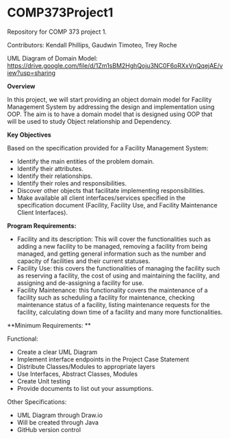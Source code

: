 # COMP373Project1
Repository for COMP 373 project 1.

Contributors: Kendall Phillips, Gaudwin Timoteo, Trey Roche

UML Diagram of Domain Model: https://drive.google.com/file/d/1Zm1sBM2HghQoju3NC0F6oRXxVnQqejAE/view?usp=sharing

**Overview**

In this project, we will start providing an object domain model for Facility Management System by addressing the design and implementation using OOP. The aim is to have a domain model that is designed using OOP that will be used to study Object relationship and Dependency.

**Key Objectives**

Based on the specification provided for a Facility Management System:
* Identify the main entities of the problem domain. 
* Identify their attributes. 
* Identify their relationships.
* Identify their roles and responsibilities.
* Discover other objects that facilitate implementing responsibilities. 
* Make available all client interfaces/services specified in the specification document (Facility, Facility Use, and Facility Maintenance Client Interfaces).

**Program Requirements:**
* Facility and its description: This will cover the functionalities such as adding a new facility to be managed, removing a facility from being managed, and getting general information such as the number and capacity of facilities and their current statuses. 
* Facility Use: this covers the functionalities of managing the facility such as reserving a facility, the cost of using and maintaining the facility, and assigning and de-assigning a facility for use.
* Facility Maintenance: this functionality covers the maintenance of a facility such as scheduling a facility for maintenance, checking maintenance status of a facility, listing maintenance requests for the facility, calculating down time of a facility and many more functionalities. 

**Minimum Requirements: **

Functional:
* Create a clear UML Diagram
* Implement interface endpoints in the Project Case Statement
* Distribute Classes/Modules to appropriate layers
* Use Interfaces, Abstract Classes, Modules
* Create Unit testing
* Provide documents to list out your assumptions.

Other Specifications:
* UML Diagram through Draw.io
* Will be created through Java
* GitHub version control

